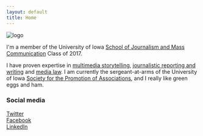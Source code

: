 ```yaml
---
layout: default
title: Home
---
```


![logo](public/test.jpg)

I'm a member of the University of Iowa [School of Journalism and Mass Communication](http://clas.uiowa.edu/sjmc/) Class of 2017.

I have proven expertise in [multimedia storytelling](/), [journalistic reporting and writing](/#) and [media law](/#). I am currently the sergeant-at-arms of the University of Iowa [Society for the Promotion of Associations](/#), and I really like green eggs and ham.

### Social media

<!-- go to http://fontawesome.io/icons/ to see more icons -->
<p class="social-icons">
<a href="http://twitter.com/stellarstudent"><i class="fa fa-twitter-square" aria-hidden="true"></i>Twitter</a>
<br>
<a href="http://facebook.com/clare.goodwin.35"><i class="fa fa-facebook-square" aria-hidden="true"></i>Facebook</a>
<br>
<a href="http://linkedin.com/in/clare-goodwin-05a570b7"><i class="fa fa-linkedin-square" aria-hidden="true"></i>LinkedIn</a>
</p>
